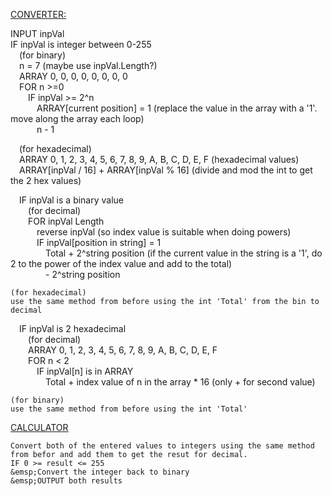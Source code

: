 <u><ins>CONVERTER:</ins></u>

INPUT inpVal  
IF inpVal is integer between 0-255  
&emsp;(for binary)  
&emsp;n = 7 (maybe use inpVal.Length?)  
&emsp;ARRAY 0, 0, 0, 0, 0, 0, 0, 0  
&emsp;FOR n >=0  
&emsp;&emsp;IF inpVal >= 2^n  
&emsp;&emsp;&emsp;ARRAY[current position] = 1 (replace the value in the array with a '1'. move along the array each loop)  
&emsp;&emsp;&emsp;n - 1  
  
&emsp;(for hexadecimal)  
&emsp;ARRAY 0, 1, 2, 3, 4, 5, 6, 7, 8, 9, A, B, C, D, E, F (hexadecimal values)  
&emsp;ARRAY[inpVal / 16] + ARRAY[inpVal % 16] (divide and mod the int to get the 2 hex values)  
  
&emsp;IF inpVal is a binary value  
&emsp;&emsp;(for decimal)  
&emsp;&emsp;FOR inpVal Length  
&emsp;&emsp;&emsp;reverse inpVal (so index value is suitable when doing powers)  
&emsp;&emsp;&emsp;IF inpVal[position in string] = 1  
&emsp;&emsp;&emsp;&emsp;Total + 2^string position (if the current value in the string is a '1', do 2 to the power of the index value and add to the total)  
&emsp;&emsp;&emsp;&emsp;- 2^string position  
        
    (for hexadecimal)
    use the same method from before using the int 'Total' from the bin to decimal

&emsp;IF inpVal is 2 hexadecimal  
&emsp;&emsp;(for decimal)  
&emsp;&emsp;ARRAY 0, 1, 2, 3, 4, 5, 6, 7, 8, 9, A, B, C, D, E, F  
&emsp;&emsp;FOR n < 2  
&emsp;&emsp;&emsp;IF inpVal[n] is in ARRAY  
&emsp;&emsp;&emsp;&emsp;Total + index value of n in the array * 16 (only + for second value)  
        
    (for binary)
    use the same method from before using the int 'Total'

<u><ins>CALCULATOR</ins></u>

    Convert both of the entered values to integers using the same method from befor and add them to get the resut for decimal.
    IF 0 >= result <= 255
    &emsp;Convert the integer back to binary
    &emsp;OUTPUT both results
